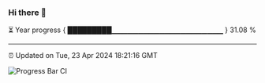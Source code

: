 ### Hi there 👋

⏳ Year progress { █████████▁▁▁▁▁▁▁▁▁▁▁▁▁▁▁▁▁▁▁▁▁ } 31.08 %

---

⏰ Updated on Tue, 23 Apr 2024 18:21:16 GMT

![Progress Bar CI](https://github.com/ZhaoGui/ZhaoGui/workflows/Progress%20Bar%20CI/badge.svg)

